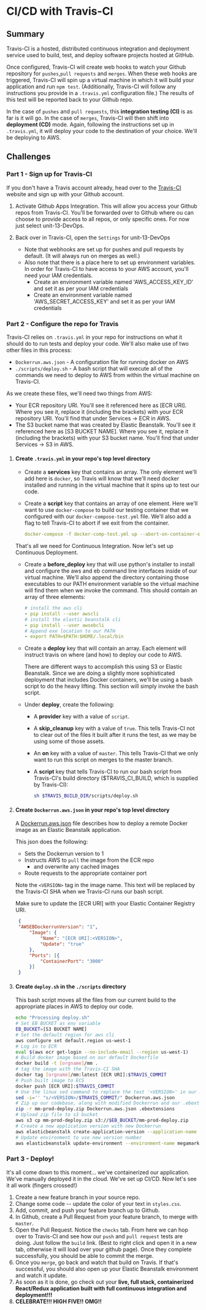 # CI/CD with Travis-CI

## Summary

Travis-CI is a hosted, distributed continuous integration and deployment service used to build, test, and deploy software projects hosted at GitHub.

Once configured, Travis-CI will create web hooks to watch your Github repository for `pushes`,`pull requests` and `merges`.  When these web hooks are triggered, Travis-CI will spin up a virtual machine in which it will build your application and run `npm test`.  (Additionally, Travis-CI will follow any instructions you provide in a `.travis.yml` configuration file.)  The results of this test will be reported back to your Github repo.

In the case of `pushes` and `pull requests`, this **integration testing (CI)** is as far is it will go.  In the case of `merges`, Travis-CI will then shift into **deployment (CD)** mode.  Again, following the instructions set up in `.travis.yml`, it will deploy your code to the destination of your choice.  We'll be deploying to AWS.

## Challenges

### Part 1 - Sign up for Travis-CI

If you don't have a Travis account already, head over to the [Travis-CI](https://travis-ci.com/) website and sign up with your Github account.

1. Activate Github Apps Integration.  This will allow you access your Github repos from Travis-CI.  You'll be forwarded over to Github where ou can choose to provide access to all repos, or only specific ones.  For now just select unit-13-DevOps.

1. Back over in Travis-CI, open the `Settings` for unit-13-DevOps
    - Note that webhooks are set up for pushes and pull requests by default.  (It will always run on merges as well.)
    - Also note that there is a place here to set up environment variables.  In order for Travis-CI to have access to your AWS account, you'll need your IAM credentials.
        - Create an environment variable named 'AWS_ACCESS_KEY_ID' and set it as per your IAM credentials
        - Create an environment variable named 'AWS_SECRET_ACCESS_KEY' and set it as per your IAM credentials

### Part 2 - Configure the repo for Travis

Travis-CI relies on `.travis.yml` in your repo for instructions on what it should do to run tests and deploy your code.  We'll also make use of two other files in this process:

- `Dockerrun.aws.json` - A configuration file for running docker on AWS
- `./scripts/deploy.sh` - A bash script that will execute all of the commands we need to deploy to AWS from within the virtual machine on Travis-CI.

As we create these files, we'll need two things from AWS:

- Your ECR repository URI.  You'll see it referenced here as [ECR URI].  Where you see it, replace it (including the brackets) with your ECR repository URI. You'll find that under Services -> ECR in AWS.
- The S3 bucket name that was created by Elastic Beanstalk.  You'll see it referenced here as [S3 BUCKET NAME].  Where you see it, replace it (including the brackets) with your S3 bucket name.  You'll find that under Services -> S3 in AWS.

1. #### Create `.travis.yml` in your repo's top level directory

    - Create a **services** key that contains an array.  The only element we'll add here is `docker`, so Travis will know that we'll need docker installed and running in the virtual machine that it spins up to test our code.

    - Create a **script** key that contains an array of one element.  Here we'll want to use `docker-compose` to build our testing container that we configured with our `docker-compose-test.yml` file.  We'll also add a flag to tell Travis-CI to abort if we exit from the container.

        ```yaml
        docker-compose -f docker-comp-test.yml up --abort-on-container-exit
        ```

    That's all we need for Continuous Integration.  Now let's set up Continuous Deployment.

    - Create a **before_deploy** key that will use python's installer to install and configure the aws and eb command line interfaces inside of our virtual machine.  We'll also append the directory containing those executables to our PATH environment variable so the virtual machine will find them when we invoke the command.  This should contain an array of three elements:

        ```yaml
        # install the aws cli
        - pip install --user awscli
        # install the elastic beanstalk cli
        - pip install --user awsebcli
        # Append exe location to our PATH 
        - export PATH=$PATH:$HOME/.local/bin
        ```

    - Create a **deploy** key that will contain an array.  Each element will instruct travis on where (and how) to deploy our code to AWS.

        There are different ways to accomplish this using S3 or Elastic Beanstalk.  Since we are doing a slightly more sophisticated deployment that includes Docker containers, we'll be using a bash script to do the heavy lifting.  This section will simply invoke the bash script.

    - Under **deploy**, create the following:

        - A **provider** key with a value of `script`.

        - A **skip_cleanup** key with a value of `true`.  This tells Travis-CI not to clear out of the files it built after it runs the test, as we may be using some of those assets.

        - An **on** key with a value of `master`.  This tells Travis-CI that we only want to run this script on merges to the master branch.

        - A **script** key that tells Travis-CI to run our bash script from Travis-CI's build directory ($TRAVIS_CI_BUILD, which is supplied by Travis-CI):

            ```bash
            sh $TRAVIS_BUILD_DIR/scripts/deploy.sh
            ```

1. #### Create `Dockerrun.aws.json` in your repo's top level directory
    A [Dockerrun.aws.json](https://docs.aws.amazon.com/elasticbeanstalk/latest/dg/single-container-docker-configuration.html#single-container-docker-configuration.dockerrun) file describes how to deploy a remote Docker image as an Elastic Beanstalk application.  

    This json does the following:
     - Sets the Dockerrun version to 1
     - Instructs AWS to `pull` the image from the ECR repo
        - and overwrite any cached images
     - Route requests to the appropriate container port

    Note the `<VERSION>` tag in the image name.  This text will be replaced by the Travis-CI SHA when we Travis-CI runs our bash script.

    Make sure to update the [ECR URI] with your Elastic Container Registry URI.

   ```json
    {
    "AWSEBDockerrunVersion": "1",
        "Image": {
            "Name": "[ECR URI]:<VERSION>",
            "Update": "true"
        },
        "Ports": [{
            "ContainerPort": "3000"
        }]
    }
    ```

1. #### Create `deploy.sh` in the `./scripts` directory

    This bash script moves all the files from our current build to the appropriate places in AWS to deploy our code.

    ```bash
    echo "Processing deploy.sh"
    # Set EB BUCKET as env variable
    EB_BUCKET=[S3 BUCKET NAME]
    # Set the default region for aws cli
    aws configure set default.region us-west-1
    # Log in to ECR
    eval $(aws ecr get-login --no-include-email --region us-west-1)
    # Build docker image based on our default Dockerfile
    docker build -t [orgname]/mm .
    # tag the image with the Travis-CI SHA
    docker tag [orgname]/mm:latest [ECR URI]:$TRAVIS_COMMIT
    # Push built image to ECS
    docker push [ECR URI]:$TRAVIS_COMMIT
    # Use the linux sed command to replace the text '<VERSION>' in our Dockerrun file with the Travis-CI SHA
    sed -i='' "s/<VERSION>/$TRAVIS_COMMIT/" Dockerrun.aws.json
    # Zip up our codebase, along with modified Dockerrun and our .ebextensions directory
    zip -r mm-prod-deploy.zip Dockerrun.aws.json .ebextensions
    # Upload zip file to s3 bucket
    aws s3 cp mm-prod-deploy.zip s3://$EB_BUCKET/mm-prod-deploy.zip
    # Create a new application version with new Dockerrun
    aws elasticbeanstalk create-application-version --application-name megamarkets --version-label $TRAVIS_COMMIT --source-bundle S3Bucket=$EB_BUCKET,S3Key=mm-prod-deploy.zip
    # Update environment to use new version number
    aws elasticbeanstalk update-environment --environment-name megamarkets-prod --version-label $TRAVIS_COMMIT
    ```

### Part 3 - Deploy!

It's all come down to this moment... we've containerized our application.  We've manually deployed it in the cloud.  We've set up CI/CD.  Now let's see it all work (fingers crossed!)

1. Create a new feature branch in your source repo.
1. Change some code -- update the color of your text in `styles.css`.
1. Add, commit, and push your feature branch up to Github.
1. In Github, create a Pull Request from your feature branch, to merge with `master`.
1. Open the Pull Request.  Notice the `checks` tab.  From here we can hop over to Travis-CI and see how our `push` and `pull request` tests are doing.  Just follow the `build` link.  (Best to right click and open it in a new tab, otherwise it will load over your github page).  Once they complete successfully, you should be able to commit the merge.
1. Once you `merge`, go back and watch that build on Travis. If that's successful, you should also open up your Elastic Beanstalk environment and watch it update.
1. As soon as it is done, go check out your **live, full stack, containerized React/Redux application built with full continuous integration and deployment!!!**
8. **CELEBRATE!!!  HIGH FIVE!! OMG!!**
